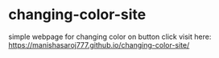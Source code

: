 # changing-color-site
simple webpage for changing color on button click 
visit here: https://manishasaroj777.github.io/changing-color-site/
